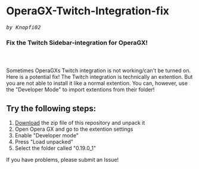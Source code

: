 # OperaGX-Twitch-Integration-fix
<tt><i>by Knopfi02</i></tt>
### Fix the Twitch Sidebar-integration for OperaGX!</br></br></br>

Sometimes OperaGXs Twitch integration is not working/can't be turned on. Here is a potential fix!
The Twitch integration is technically an extention. But you are not able to install it like a normal extention.
You can, however, use the "Developer Mode" to import extentions from their folder!

## Try the following steps:

1. <a href="https://github.com/Knopfi02/OperaGX-Twitch-Integration-fix/archive/refs/heads/main.zip">Download</a> the zip file of this repository and unpack it
2. Open Opera GX and go to the extention settings
3. Enable "Developer mode"
4. Press "Load unpacked"
5. Select the folder called "0.19.0_1"


If you have problems, please submit an Issue!
